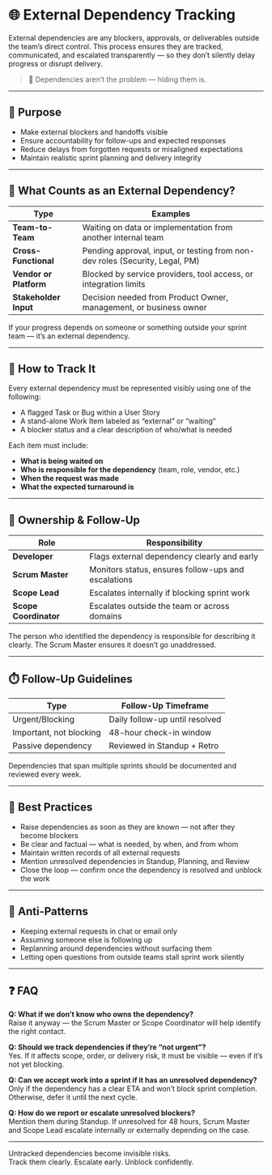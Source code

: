 # 🌐 External Dependency Tracking

External dependencies are any blockers, approvals, or deliverables outside the team’s direct control. This process ensures they are tracked, communicated, and escalated transparently — so they don’t silently delay progress or disrupt delivery.

> 📌 Dependencies aren’t the problem — hiding them is.

---

## 🎯 Purpose

- Make external blockers and handoffs visible
- Ensure accountability for follow-ups and expected responses
- Reduce delays from forgotten requests or misaligned expectations
- Maintain realistic sprint planning and delivery integrity

---

## 🧭 What Counts as an External Dependency?

| Type                   | Examples                                                                     |
| ---------------------- | ---------------------------------------------------------------------------- |
| **Team-to-Team**       | Waiting on data or implementation from another internal team                 |
| **Cross-Functional**   | Pending approval, input, or testing from non-dev roles (Security, Legal, PM) |
| **Vendor or Platform** | Blocked by service providers, tool access, or integration limits             |
| **Stakeholder Input**  | Decision needed from Product Owner, management, or business owner            |

If your progress depends on someone or something outside your sprint team — it’s an external dependency.

---

## 🔄 How to Track It

Every external dependency must be represented visibly using one of the following:

- A flagged Task or Bug within a User Story
- A stand-alone Work Item labeled as “external” or “waiting”
- A blocker status and a clear description of who/what is needed

Each item must include:

- **What is being waited on**
- **Who is responsible for the dependency** (team, role, vendor, etc.)
- **When the request was made**
- **What the expected turnaround is**

---

## 🧭 Ownership & Follow-Up

| Role                  | Responsibility                                      |
| --------------------- | --------------------------------------------------- |
| **Developer**         | Flags external dependency clearly and early         |
| **Scrum Master**      | Monitors status, ensures follow-ups and escalations |
| **Scope Lead**        | Escalates internally if blocking sprint work        |
| **Scope Coordinator** | Escalates outside the team or across domains        |

The person who identified the dependency is responsible for describing it clearly. The Scrum Master ensures it doesn’t go unaddressed.

---

## ⏱️ Follow-Up Guidelines

| Type                    | Follow-Up Timeframe            |
| ----------------------- | ------------------------------ |
| Urgent/Blocking         | Daily follow-up until resolved |
| Important, not blocking | 48-hour check-in window        |
| Passive dependency      | Reviewed in Standup + Retro    |

Dependencies that span multiple sprints should be documented and reviewed every week.

---

## 🧠 Best Practices

- Raise dependencies as soon as they are known — not after they become blockers
- Be clear and factual — what is needed, by when, and from whom
- Maintain written records of all external requests
- Mention unresolved dependencies in Standup, Planning, and Review
- Close the loop — confirm once the dependency is resolved and unblock the work

---

## 🚫 Anti-Patterns

- Keeping external requests in chat or email only
- Assuming someone else is following up
- Replanning around dependencies without surfacing them
- Letting open questions from outside teams stall sprint work silently

---

## ❓ FAQ

**Q: What if we don’t know who owns the dependency?**  
Raise it anyway — the Scrum Master or Scope Coordinator will help identify the right contact.

**Q: Should we track dependencies if they’re “not urgent”?**  
Yes. If it affects scope, order, or delivery risk, it must be visible — even if it’s not yet blocking.

**Q: Can we accept work into a sprint if it has an unresolved dependency?**  
Only if the dependency has a clear ETA and won’t block sprint completion. Otherwise, defer it until the next cycle.

**Q: How do we report or escalate unresolved blockers?**  
Mention them during Standup. If unresolved for 48 hours, Scrum Master and Scope Lead escalate internally or externally depending on the case.

---

Untracked dependencies become invisible risks.  
Track them clearly. Escalate early. Unblock confidently.
